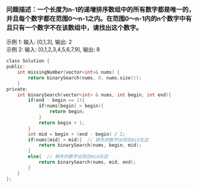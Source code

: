 ### 问题描述：一个长度为n-1的递增排序数组中的所有数字都是唯一的，并且每个数字都在范围0～n-1之内。在范围0～n-1内的n个数字中有且只有一个数字不在该数组中，请找出这个数字。  
示例 1: 输入: [0,1,3], 输出: 2  
示例 2: 输入: [0,1,2,3,4,5,6,7,9], 输出: 8  

```c
class Solution {
public:
    int missingNumber(vector<int>& nums) {
        return binarySearch(nums, 0, nums.size());
    }
private:
    int binarySearch(vector<int> & nums, int begin, int end){
        if(end - begin == 1){
            if(nums[begin] > begin){
                return begin;
            }
            return begin + 1;
        }
        int mid = begin + (end - begin) / 2;
        if(nums[mid] > mid){  // 缺失的数字出现在mid左边
            return binarySearch(nums, begin, mid);
        }
        else{  // 缺失的数字出现在mid右边
            return binarySearch(nums, mid, end);
        }
    }
};
```
